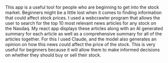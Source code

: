 This app is a useful tool for people who are beginning to get into the stock market. Beginners might be a little lost when it comes to finding information that could affect stock prices. 
I used a webcrawler program that allows the user to search for the top 10 most relevant news articles for any stock on the Nasdaq. My react app displays these articles along with an AI generated summary for each article as well as a comprehensive summary for all of the articles together. For this I used Claude, and the model also generates an opinion on how this news could affect the price of the stock. This is very useful for beginners because it will allow them to make informed decisions on whether they should buy or sell their stock.
